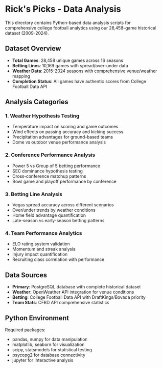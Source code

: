 # Rick's Picks - Data Analysis

This directory contains Python-based data analysis scripts for comprehensive college football analytics using our 28,458-game historical dataset (2009-2024).

## Dataset Overview

- **Total Games**: 28,458 unique games across 16 seasons
- **Betting Lines**: 10,169 games with spread/over-under data
- **Weather Data**: 2015-2024 seasons with comprehensive venue/weather mapping
- **Completion Status**: All games have authentic scores from College Football Data API

## Analysis Categories

### 1. Weather Hypothesis Testing
- Temperature impact on scoring and game outcomes
- Wind effects on passing accuracy and kicking success
- Precipitation advantages for ground-based teams
- Dome vs outdoor venue performance analysis

### 2. Conference Performance Analysis
- Power 5 vs Group of 5 betting performance
- SEC dominance hypothesis testing
- Cross-conference matchup patterns
- Bowl game and playoff performance by conference

### 3. Betting Line Analysis
- Vegas spread accuracy across different scenarios
- Over/under trends by weather conditions
- Home field advantage quantification
- Late-season vs early-season betting patterns

### 4. Team Performance Analytics
- ELO rating system validation
- Momentum and streak analysis
- Injury impact quantification
- Recruiting class correlation with performance

## Data Sources

- **Primary**: PostgreSQL database with complete historical dataset
- **Weather**: OpenWeather API integration for venue conditions
- **Betting**: College Football Data API with DraftKings/Bovada priority
- **Team Stats**: CFBD API comprehensive statistics

## Python Environment

Required packages:
- pandas, numpy for data manipulation
- matplotlib, seaborn for visualization
- scipy, statsmodels for statistical testing
- psycopg2 for database connectivity
- jupyter for interactive analysis